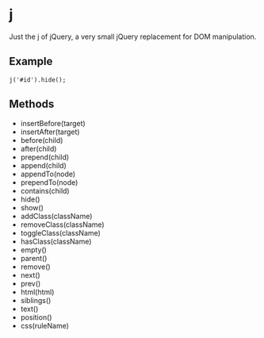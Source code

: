 # j
Just the j of jQuery, a very small jQuery replacement for DOM manipulation.

## Example

    j('#id').hide();

## Methods

* insertBefore(target)
* insertAfter(target)
* before(child)
* after(child)
* prepend(child)
* append(child)
* appendTo(node)
* prependTo(node)
* contains(child)
* hide()
* show()
* addClass(className)
* removeClass(className)
* toggleClass(className)
* hasClass(className)
* empty()
* parent()
* remove()
* next()
* prev()
* html(html)
* siblings()
* text()
* position()
* css(ruleName)
